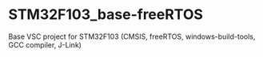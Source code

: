 # STM32F103_base-freeRTOS
Base VSC project for STM32F103 (CMSIS, freeRTOS, windows-build-tools, GCC compiler, J-Link)
